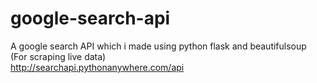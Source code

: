 # google-search-api <br>
A google search API which i made using python flask and beautifulsoup (For scraping live data) <br>
http://searchapi.pythonanywhere.com/api

